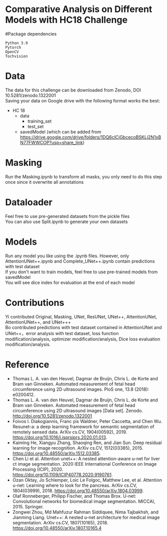 # Comparative Analysis on Different Models with HC18 Challenge

#Package dependencies
```
Python 3.9
Pytorch
OpenCV
Tochvision
```

# Data
The data for this challenge can be downloaded from Zenodo, DOI 10.5281/zenodo.1322001 <br>
Saving your data on Google drive with the following format works the best: 
- HC 18
  - data
    - training_set
    - test_set
  - savedModel (which can be added from https://drive.google.com/drive/folders/1DQ6clCjGbcecoBSKLj2N1xBN77FWWCOP?usp=share_link) 

# Masking
Run the Masking.ipynb to transform all masks, you only need to do this step once since it overwrite all annotations

# Dataloader
Feel free to use pre-generated datasets from the pickle files <br>
You can also use Split.ipynb to generate your own datasets

# Models
Run any model you like using the .ipynb files. However, only AttentionUNet++.ipynb and Complete_UNet++.ipynb contain predictions with test dataset <br>
If you don't want to train models, feel free to use pre-trained models from savedModel <br>
You will see dice index for evaluation at the end of each model

# Contributions
Yi contributed Original, Masking, UNet, ResUNet, UNet++, AttentionUNet, AttentionUNet++, and UNet+++ <br>
Bo contributed predictions with test dataset contained in AttentionUNet and UNet++，error analysis with test dataset, loss function modification/analysis, optimizer modification/analysis, Dice loss evaluation modification/analysis.

# Reference
- Thomas L. A. van den Heuvel, Dagmar de Bruijn, Chris L. de Korte and Bram van Ginneken. Automated measurement of fetal head circumference using 2D ultrasound images. PloS one, 13.8 (2018): e0200412.
- Thomas L. A. van den Heuvel, Dagmar de Bruijn, Chris L. de Korte and Bram van Ginneken. Automated measurement of fetal head circumference using 2D ultrasound images [Data set]. Zenodo. http://doi.org/10.5281/zenodo.1322001
- Foivos I. Diakogiannis, Franc ̧ois Waldner, Peter Caccetta, and Chen Wu. Resunet-a: a deep learning framework for semantic segmentation of remotely sensed data. ArXiv cs.CV, 1904(00592), 2019. https://doi.org/10.1016/j.isprsjprs.2020.01.013.
- Kaiming He, Xiangyu Zhang, Shaoqing Ren, and Jian Sun. Deep residual learning for image recognition. ArXiv cs.CV, 1512(03385), 2015. https://doi.org/10.48550/arXiv.1512.03385.
- Chen Li et al. Attention unet++: A nested attention-aware u-net for liver ct image segmentation. 2020 IEEE International Conference on Image Processing (ICIP), 2020. https://doi.org/10.1109/ICIP40778.2020.9190761.
- Ozan Oktay, Jo Schlemper, Loic Le Folgoc, Matthew Lee, et al. Attention u-net: Learning where to look for the pancreas. ArXiv cs.CV, 1804(03999), 2018. https://doi.org/10.48550/arXiv.1804.03999.
- Olaf Ronneberger, Philipp Fischer, and Thomas Brox. U-net: Convolutional networks for biomedical image segmentation. MICCAI, 2015. Springer.
- Zongwei Zhou, Md Mahfuzur Rahman Siddiquee, Nima Tajbakhsh, and Jianming Liang. Unet++: A nested u-net architecture for medical image segmentation. ArXiv cs.CV, 1807(10165), 2018. https://doi.org/10.48550/arXiv.1807.10165.4

